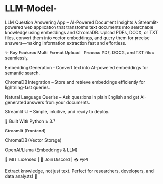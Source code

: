 # LLM-Model-
LLM Question Answering App – AI-Powered Document Insights
A Streamlit-powered web application that transforms text documents into searchable knowledge using embeddings and ChromaDB. Upload PDFs, DOCX, or TXT files, convert them into vector embeddings, and query them for precise answers—making information extraction fast and effortless.

✨ Key Features
Multi-Format Upload – Process PDF, DOCX, and TXT files seamlessly.

Embedding Generation – Convert text into AI-powered embeddings for semantic search.

ChromaDB Integration – Store and retrieve embeddings efficiently for lightning-fast queries.

Natural Language Queries – Ask questions in plain English and get AI-generated answers from your documents.

Streamlit UI – Simple, intuitive, and ready to deploy.

🔧 Built With
Python ≥ 3.7

Streamlit (Frontend)

ChromaDB (Vector Storage)

OpenAI/Llama (Embeddings & LLM)

📜 MIT Licensed | 💬 Join Discord | 📥 PyPI

Extract knowledge, not just text. Perfect for researchers, developers, and data analysts! 🚀
